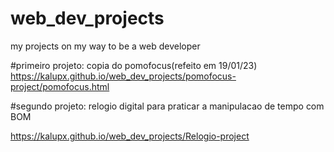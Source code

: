 # web_dev_projects
 my projects on my way to be a web developer

#primeiro projeto: copia do pomofocus(refeito em 19/01/23)
https://kalupx.github.io/web_dev_projects/pomofocus-project/pomofocus.html

#segundo projeto: relogio digital para praticar a manipulacao de tempo com BOM

https://kalupx.github.io/web_dev_projects/Relogio-project
